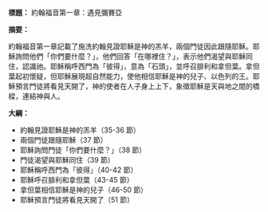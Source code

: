 **標題：** 約翰福音第一章：遇見彌賽亞

**摘要：**

約翰福音第一章記載了施洗約翰見證耶穌是神的羔羊，兩個門徒因此跟隨耶穌。耶穌詢問他們「你們要什麼？」，他們回答「在哪裡住？」，表示他們渴望與耶穌同住，認識祂。耶穌稱呼西門為「彼得」，意為「石頭」，並呼召腓利和拿但葉。拿但葉起初懷疑，但耶穌展現超自然能力，使他相信耶穌是神的兒子、以色列的王。耶穌預言門徒將看見天開了，神的使者在人子身上上下，象徵耶穌是天與地之間的橋樑，連結神與人。

**大綱：**

* 約翰見證耶穌是神的羔羊（35-36 節）
* 兩個門徒跟隨耶穌（37 節）
* 耶穌詢問門徒「你們要什麼？」（38 節）
* 門徒渴望與耶穌同住（39 節）
* 耶穌稱呼西門為「彼得」（40-42 節）
* 耶穌呼召腓利和拿但葉（43-45 節）
* 拿但葉相信耶穌是神的兒子（46-50 節）
* 耶穌預言門徒將看見天開了（51 節）